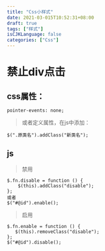 ```yaml
---
title: "Css小样式"
date: 2021-03-015T10:52:31+08:00
draft: true
tags: ["样式"]
isCJKLanguage: false
categories: ["Css"]
---
```


# 禁止div点击

## css属性：
```shell script
pointer-events: none;   
```
> 或者定义属性，在js中添加：
```shell script
$(".原类名").addClass("新类名");  
```
    
## js
>禁用
```shell script
$.fn.disable = function () {
    $(this).addClass("disable");
};
或者
$("#@id").enable();
```
>启用
 ```shell script
$.fn.enable = function () {
    $(this).removeClass("disable");
};
$("#@id").disable();
```

